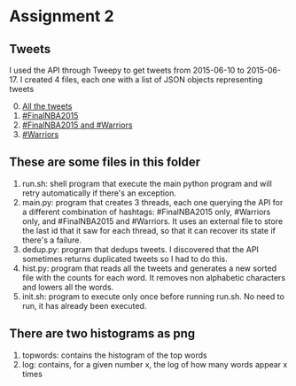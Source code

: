 # Assignment 2 #

## Tweets ##
I used the API through Tweepy to get tweets from 2015-06-10 to 2015-06-17. I created 4 files, each one with a list of JSON objects representing tweets

 0. [All the tweets](https://s3-us-west-2.amazonaws.com/assignment2-walter/final_combined)
 1. [#FinalNBA2015](https://s3-us-west-2.amazonaws.com/assignment2-walter/final_nba)
 2. [#FinalNBA2015 and #Warriors](https://s3-us-west-2.amazonaws.com/assignment2-walter/final_nba_and_warriors)
 3. [#Warriors](https://s3-us-west-2.amazonaws.com/assignment2-walter/final_warriors)

## These are some files in this folder ##
 
 1. run.sh: shell program that execute the main python program and will retry automatically if there's an exception.
 2. main.py: program that creates 3 threads, each one querying the API for a different combination of hashtags: #FinalNBA2015 only, #Warriors only, and #FinalNBA2015 and #Warriors. It uses an external file to store the last id that it saw for each thread, so that it can recover its state if there's a failure.
 3. dedup.py: program that dedups tweets. I discovered that the API sometimes returns duplicated tweets so I had to do this.
 4. hist.py: program that reads all the tweets and generates a new sorted file with the counts for each word. It removes non alphabetic characters and lowers all the words.
 5. init.sh: program to execute only once before running run.sh. No need to run, it has already been executed.

## There are two histograms as png ##
 1. topwords: contains the histogram of the top words
 2. log: contains, for a given number x, the log of how many words appear x times
